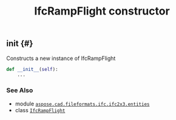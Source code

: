 ﻿---
title: IfcRampFlight constructor
second_title: Aspose.CAD for Python via .NET API References
description: 
type: docs
weight: 10
url: /python-net/aspose.cad.fileformats.ifc.ifc2x3.entities/ifcrampflight/__init__/
is_root: false
---

## __init__ {#}

Constructs a new instance of IfcRampFlight



```python
def __init__(self):
    ...
```





### See Also
* module [`aspose.cad.fileformats.ifc.ifc2x3.entities`](../../)
* class [`IfcRampFlight`](/cad/python-net/aspose.cad.fileformats.ifc.ifc2x3.entities/ifcrampflight)
